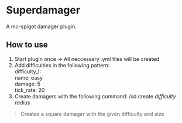 # Superdamager
A mc-spigot damager plugin.

## How to use  
1. Start plugin once -> All neccessary .yml files will be created  
2. Add difficulties in the following pattern:  
 difficulty_1:  
    name: easy  
  damage: 5  
  tick_rate: 20  
3. Create damagers with the following command:
/sd create _difficulty_ _radius_ 
> Creates a square damager with the given difficulty and size
